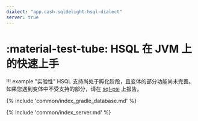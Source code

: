 ```yaml
---
dialect: "app.cash.sqldelight:hsql-dialect"
server: true
---
```

# :material-test-tube: HSQL 在 JVM 上的快速上手

!!! example "实验性"
    HSQL 支持尚处于孵化阶段，且变体的部分功能尚未完善。如果您遇到变体中不受支持的部分，请在 [sql-psi](https://github.com/AlecStrong/sql-psi) 上报告。

{% include 'common/index_gradle_database.md' %}

{% include 'common/index_server.md' %}